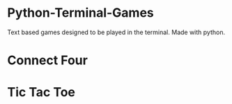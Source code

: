 # Python-Terminal-Games
Text based games designed to be played in the terminal.  Made with python.

# Connect Four

# Tic Tac Toe
